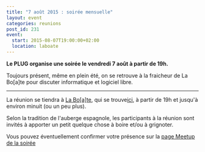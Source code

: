 ```yaml
---
title: "7 août 2015 : soirée mensuelle"
layout: event
categories: reunions
post_id: 231
event:
  start: 2015-08-07T19:00:00+02:00
  location: laboate
---
```


**Le PLUG organise une soirée le vendredi 7 août à partir de 19h.**

Toujours présent, même en plein été, on se retrouve à la fraicheur de La Bo[a]te pour discuter informatique et logiciel libre.

----

La réunion se tiendra à [La Bo\[a\]te](http://laboate.com/), qui se trouve[ici](https://www.openstreetmap.org/?mlat=43.29207&mlon=5.37297#map=19/43.29207/5.37297), à partir de 19h et jusqu'à environ minuit (ou un peu plus).

Selon la tradition de l'auberge espagnole, les participants à la réunion sont invités à apporter un petit quelque chose à boire et/ou à grignoter.

Vous pouvez éventuellement confirmer votre présence sur la [page Meetup de la soirée](http://www.meetup.com/fr/plugfr/events/223819616/)